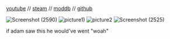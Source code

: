 [youtube](https://www.youtube.com/@shortnamesalex)
//
[steam](https://steamcommunity.com/id/shortnamesalex/)
//
[moddb](https://www.moddb.com/members/shortnamesalex)
//
[github](https://github.com/shortnamesalex)

![Screenshot (2590)](https://github.com/shortnamesalex/shortnamesalex.github.io/assets/63942150/d1599f7a-d418-4f98-914e-add6b69bb683)
![picture1)](https://github.com/shortnamesalex/shortnamesalex.github.io/assets/63942150/fe20ac25-ecb5-433e-a661-836ad2a91617)
![picture2](https://github.com/shortnamesalex/shortnamesalex.github.io/assets/63942150/7e818d09-a835-44a6-818c-2d45cceb6241)
![Screenshot (2525)](https://github.com/shortnamesalex/shortnamesalex.github.io/assets/63942150/3ef1f9a1-f43e-4c9a-94cb-34a4baf828b6)


if adam saw this he would've went "woah"
